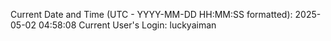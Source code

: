 Current Date and Time (UTC - YYYY-MM-DD HH:MM:SS formatted): 2025-05-02 04:58:08
Current User's Login: luckyaiman
